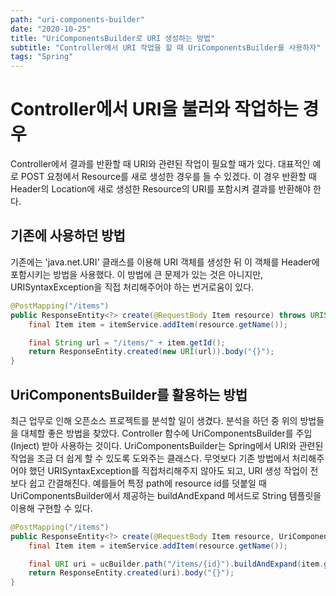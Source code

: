 ```yaml
---
path: "uri-components-builder"
date: "2020-10-25"
title: "UriComponentsBuilder로 URI 생성하는 방법"
subtitle: "Controller에서 URI 작업을 할 때 UriComponentsBuilder를 사용하자"
tags: "Spring"
---
```


# Controller에서 URI을 불러와 작업하는 경우

Controller에서 결과를 반환할 때 URI와 관련된 작업이 필요할 때가 있다. 대표적인 예로 POST 요청에서 Resource를 새로 생성한 경우를 들 수 있겠다. 이 경우 반환할 때 Header의 Location에 새로 생성한 Resource의 URI를 포함시켜 결과를 반환해야 한다.

## 기존에 사용하던 방법

기존에는 'java.net.URI' 클래스를 이용해 URI 객체를 생성한 뒤 이 객체를 Header에 포함시키는 방법을 사용했다. 이 방법에 큰 문제가 있는 것은 아니지만, URISyntaxException을 직접 처리해주어야 하는 번거로움이 있다.

```java
@PostMapping("/items")
public ResponseEntity<?> create(@RequestBody Item resource) throws URISyntaxException {
    final Item item = itemService.addItem(resource.getName());

    final String url = "/items/" + item.getId();
    return ResponseEntity.created(new URI(url)).body("{}");
}
```

## UriComponentsBuilder를 활용하는 방법

최근 업무로 인해 오픈소스 프로젝트를 분석할 일이 생겼다. 분석을 하던 중 위의 방법들을 대체할 좋은 방법을 찾았다. Controller 함수에 UriComponentsBuilder를 주입(Inject) 받아 사용하는 것이다. UriComponentsBuilder는 Spring에서 URI와 관련된 작업을 조금 더 쉽게 할 수 있도록 도와주는 클래스다. 무엇보다 기존 방법에서 처리해주어야 했던 URISyntaxException를 직접처리해주지 않아도 되고, URI 생성 작업이 전보다 쉽고 간결해진다. 예를들어 특정 path에 resource id를 덧붙일 때 UriComponentsBuilder에서 제공하는 buildAndExpand 메서드로 String 템플릿을 이용해 구현할 수 있다.

```java
@PostMapping("/items")
public ResponseEntity<?> create(@RequestBody Item resource, UriComponentsBuilder ucBuilder) {
    final Item item = itemService.addItem(resource.getName());

    final URI uri = ucBuilder.path("/items/{id}").buildAndExpand(item.getId()).toUri();
    return ResponseEntity.created(uri).body("{}");
}
```
